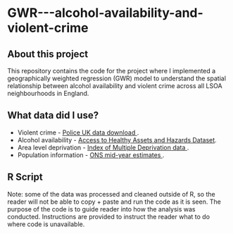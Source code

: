 # GWR---alcohol-availability-and-violent-crime


## About this project

This repository contains the code for the project where I implemented a geographically weighted regression (GWR) model to understand the spatial relationship between alcohol availability and violent crime across all LSOA neighbourhoods in England.


## What data did I use?

- Violent crime - <a href = "https://data.police.uk" > Police UK data download </a>.
- Alcohol availability - <a href = "https://data.cdrc.ac.uk/dataset/access-healthy-assets-hazards-ahah">Access to Healthy Assets and Hazards Dataset</a>.
- Area level deprivation - <a href = "https://data-communities.opendata.arcgis.com/search?q=IMD&amp;sort=-modified" > Index of Multiple Deprivation data </a>.
- Population information - <a href = "https://www.ons.gov.uk/peoplepopulationandcommunity/populationandmigration/populationestimates/datasets/populationestimatesforukenglandandwalesscotlandandnorthernireland"> ONS mid-year estimates </a>.


## R Script

Note: some of the data was processed and cleaned outside of R, so the reader will not be able to copy + paste and run the code as it is seen. The purpose of the code is to guide reader into how the analysis was conducted. Instructions are provided to instruct the reader what to do where code is unavailable. 
